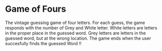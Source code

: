 # Game of Fours
The vintage guessing game of four letters. 
For each guess, the game responds with the number of Grey and White letter.
White letters are letters in the proper place in the guessed word.
Grey letters are letters in the guessed word, but at the wrong location.
The game ends when the user succesfully finds the guessed Word !!
